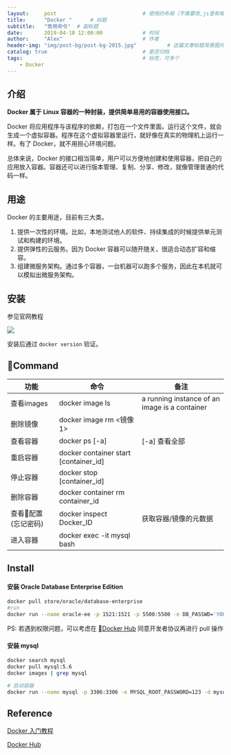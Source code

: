 ```yaml
---
layout:     post                            # 使用的布局（不需要改,js里有根据布局做判断）
title:      "Docker "      # 标题
subtitle:   "常用命令"  # 副标题
date:       2019-04-10 12:00:00             # 时间
author:     "Alex"                          # 作者
header-img: "img/post-bg/post-bg-2015.jpg"          # 这篇文章标题背景图片
catalog: true                               # 是否归档
tags:                                       # 标签，可多个
    - Docker
---
```


## 介绍

**Docker 属于 Linux 容器的一种封装，提供简单易用的容器使用接口。**

Docker 将应用程序与该程序的依赖，打包在一个文件里面。运行这个文件，就会生成一个虚拟容器。程序在这个虚拟容器里运行，就好像在真实的物理机上运行一样。有了 Docker，就不用担心环境问题。

总体来说，Docker 的接口相当简单，用户可以方便地创建和使用容器，把自己的应用放入容器。容器还可以进行版本管理、复制、分享、修改，就像管理普通的代码一样。

## 用途
Docker 的主要用途，目前有三大类。
1. 提供一次性的环境。比如，本地测试他人的软件、持续集成的时候提供单元测试和构建的环境。
2. 提供弹性的云服务。因为 Docker 容器可以随开随关，很适合动态扩容和缩容。
3. 组建微服务架构。通过多个容器，一台机器可以跑多个服务，因此在本机就可以模拟出微服务架构。

## 安装

参见官网教程

[![](https://img.shields.io/badge/Docker-Mac-blue.svg)](https://www.docker.com/products/docker-desktop)

安装后通过 `docker version` 验证。

## Command

功能 | 命令 | 备注
--- | --- | ---
查看images | docker image ls|a running instance of an image is a container
删除镜像 | docker image rm <镜像1> |
查看容器 | docker ps [-a]| [-a] 查看全部
重启容器 | docker container start [container_id] |
停止容器 | docker stop [container_id] |
删除容器 | docker container rm  container_id |
查看配置 (忘记密码) | docker inspect Docker_ID | 获取容器/镜像的元数据
进入容器 | docker exec -it mysql bash |

## Install
#### 安装 Oracle Database Enterprise Edition

```sh
docker pull store/oracle/database-enterprise
#run 
docker run --name oracle-ee -p 1521:1521 -p 5500:5500 -e DB_PASSWD='YOURPASSWORDHERE’ store/oracle/database-enterprise:12.2.0.1
```

PS: 若遇到权限问题，可以考虑在 [Docker Hub](https://hub.docker.com/_/oracle-database-enterprise-edition) 同意开发者协议再进行 pull 操作

#### 安装 mysql

```sh
docker search mysql
docker pull mysql:5.6
docker images | grep mysql

# 启动容器
docker run --name mysql -p 3306:3306 -e MYSQL_ROOT_PASSWORD=123 -d mysql:latest
```

## Reference

[Docker 入门教程](http://www.ruanyifeng.com/blog/2018/02/docker-tutorial.html)

[Docker Hub](https://hub.docker.com)